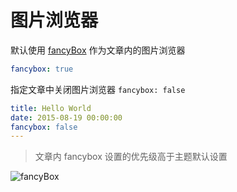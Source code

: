 # 图片浏览器

默认使用 [fancyBox](http://fancyapps.com/fancybox/) 作为文章内的图片浏览器

``` yaml
fancybox: true
```

指定文章中关闭图片浏览器 `fancybox: false`
```yaml
title: Hello World
date: 2015-08-19 00:00:00
fancybox: false
---
```
<blockquote class="note">
    文章内 fancybox 设置的优先级高于主题默认设置
</blockquote>


![fancyBox](/src/fancybox.gif)